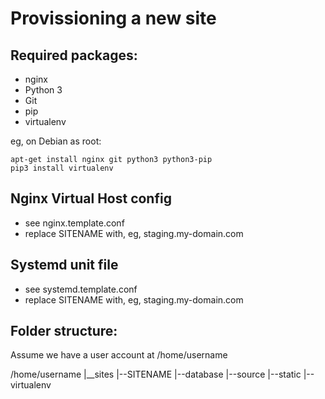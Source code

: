 Provissioning a new site
========================

## Required packages:

* nginx
* Python 3
* Git
* pip
* virtualenv

eg, on Debian as root:
    
    apt-get install nginx git python3 python3-pip
    pip3 install virtualenv

## Nginx Virtual Host config

* see nginx.template.conf
* replace SITENAME with, eg, staging.my-domain.com

## Systemd unit file

* see systemd.template.conf
* replace SITENAME with, eg, staging.my-domain.com

## Folder structure:
Assume we have a user account at /home/username

/home/username
|__sites
    |--SITENAME
        |--database
        |--source
        |--static
        |--virtualenv
